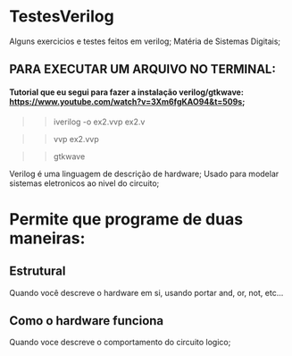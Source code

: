# TestesVerilog

Alguns exercicios e testes feitos em verilog;
Matéria de Sistemas Digitais;

## PARA EXECUTAR UM ARQUIVO NO TERMINAL:

#### Tutorial que eu segui para fazer a instalação verilog/gtkwave: https://www.youtube.com/watch?v=3Xm6fgKAO94&t=509s;

> > iverilog -o ex2.vvp ex2.v

> > vvp ex2.vvp

> > gtkwave

Verilog é uma linguagem de descrição de hardware;
Usado para modelar sistemas eletronicos ao nivel do circuito;

<h1>Permite que programe de duas maneiras:</h1>
<h2>Estrutural</h2>
Quando você descreve o hardware em si, usando portar and, or, not, etc...
<h2>Como o hardware funciona</h2>
Quando voce descreve o comportamento do circuito logico;

